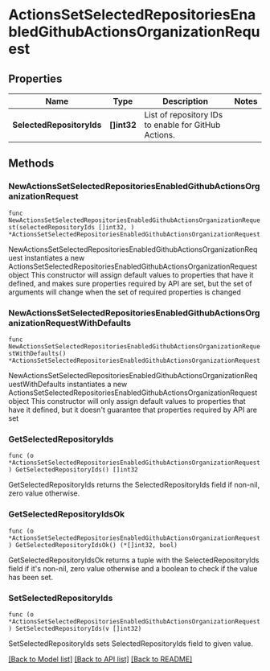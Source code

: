 # ActionsSetSelectedRepositoriesEnabledGithubActionsOrganizationRequest

## Properties

Name | Type | Description | Notes
------------ | ------------- | ------------- | -------------
**SelectedRepositoryIds** | **[]int32** | List of repository IDs to enable for GitHub Actions. | 

## Methods

### NewActionsSetSelectedRepositoriesEnabledGithubActionsOrganizationRequest

`func NewActionsSetSelectedRepositoriesEnabledGithubActionsOrganizationRequest(selectedRepositoryIds []int32, ) *ActionsSetSelectedRepositoriesEnabledGithubActionsOrganizationRequest`

NewActionsSetSelectedRepositoriesEnabledGithubActionsOrganizationRequest instantiates a new ActionsSetSelectedRepositoriesEnabledGithubActionsOrganizationRequest object
This constructor will assign default values to properties that have it defined,
and makes sure properties required by API are set, but the set of arguments
will change when the set of required properties is changed

### NewActionsSetSelectedRepositoriesEnabledGithubActionsOrganizationRequestWithDefaults

`func NewActionsSetSelectedRepositoriesEnabledGithubActionsOrganizationRequestWithDefaults() *ActionsSetSelectedRepositoriesEnabledGithubActionsOrganizationRequest`

NewActionsSetSelectedRepositoriesEnabledGithubActionsOrganizationRequestWithDefaults instantiates a new ActionsSetSelectedRepositoriesEnabledGithubActionsOrganizationRequest object
This constructor will only assign default values to properties that have it defined,
but it doesn't guarantee that properties required by API are set

### GetSelectedRepositoryIds

`func (o *ActionsSetSelectedRepositoriesEnabledGithubActionsOrganizationRequest) GetSelectedRepositoryIds() []int32`

GetSelectedRepositoryIds returns the SelectedRepositoryIds field if non-nil, zero value otherwise.

### GetSelectedRepositoryIdsOk

`func (o *ActionsSetSelectedRepositoriesEnabledGithubActionsOrganizationRequest) GetSelectedRepositoryIdsOk() (*[]int32, bool)`

GetSelectedRepositoryIdsOk returns a tuple with the SelectedRepositoryIds field if it's non-nil, zero value otherwise
and a boolean to check if the value has been set.

### SetSelectedRepositoryIds

`func (o *ActionsSetSelectedRepositoriesEnabledGithubActionsOrganizationRequest) SetSelectedRepositoryIds(v []int32)`

SetSelectedRepositoryIds sets SelectedRepositoryIds field to given value.



[[Back to Model list]](../README.md#documentation-for-models) [[Back to API list]](../README.md#documentation-for-api-endpoints) [[Back to README]](../README.md)


